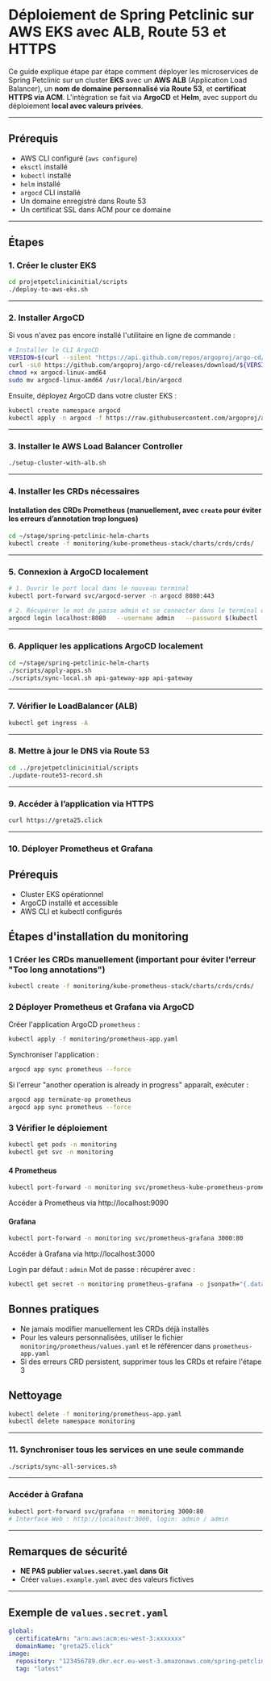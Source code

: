 # Déploiement de Spring Petclinic sur AWS EKS avec ALB, Route 53 et HTTPS

Ce guide explique étape par étape comment déployer les microservices de Spring Petclinic sur un cluster **EKS**
avec un **AWS ALB** (Application Load Balancer), un **nom de domaine personnalisé via Route 53**, et
**certificat HTTPS via ACM**. L'intégration se fait via **ArgoCD** et **Helm**, avec support du déploiement **local avec valeurs privées**.

---

## Prérequis

- AWS CLI configuré (`aws configure`)
- `eksctl` installé
- `kubectl` installé
- `helm` installé
- `argocd` CLI installé
- Un domaine enregistré dans Route 53
- Un certificat SSL dans ACM pour ce domaine

---

## Étapes

### 1. Créer le cluster EKS

```bash
cd projetpetclinicinitial/scripts
./deploy-to-aws-eks.sh
```

---

### 2. Installer ArgoCD

Si vous n'avez pas encore installé l'utilitaire en ligne de commande :

```bash
# Installer le CLI ArgoCD
VERSION=$(curl --silent "https://api.github.com/repos/argoproj/argo-cd/releases/latest" | jq -r .tag_name)
curl -sLO https://github.com/argoproj/argo-cd/releases/download/${VERSION}/argocd-linux-amd64
chmod +x argocd-linux-amd64
sudo mv argocd-linux-amd64 /usr/local/bin/argocd
```

Ensuite, déployez ArgoCD dans votre cluster EKS :

```bash
kubectl create namespace argocd
kubectl apply -n argocd -f https://raw.githubusercontent.com/argoproj/argo-cd/stable/manifests/install.yaml
```

---

### 3. Installer le AWS Load Balancer Controller

```bash
./setup-cluster-with-alb.sh
```

---

### 4. Installer les CRDs nécessaires

#### Installation des CRDs Prometheus (manuellement, avec `create` pour éviter les erreurs d’annotation trop longues)

```bash
cd ~/stage/spring-petclinic-helm-charts
kubectl create -f monitoring/kube-prometheus-stack/charts/crds/crds/
```

---

### 5. Connexion à ArgoCD localement

```bash
# 1. Ouvrir le port local dans le nouveau terminal
kubectl port-forward svc/argocd-server -n argocd 8080:443
```

```bash
# 2. Récupérer le mot de passe admin et se connecter dans le terminal où vous aler utiliser argocd
argocd login localhost:8080   --username admin   --password $(kubectl -n argocd get secret argocd-initial-admin-secret -o jsonpath="{.data.password}" | base64 -d)   --insecure
```

---

### 6. Appliquer les applications ArgoCD localement

```bash
cd ~/stage/spring-petclinic-helm-charts
./scripts/apply-apps.sh
./scripts/sync-local.sh api-gateway-app api-gateway
```

---

### 7. Vérifier le LoadBalancer (ALB)

```bash
kubectl get ingress -A
```

---

### 8. Mettre à jour le DNS via Route 53

```bash
cd ../projetpetclinicinitial/scripts
./update-route53-record.sh
```

---

### 9. Accéder à l’application via HTTPS

```bash
curl https://greta25.click
```

---

### 10. Déployer Prometheus et Grafana

## Prérequis

- Cluster EKS opérationnel
- ArgoCD installé et accessible
- AWS CLI et kubectl configurés

## Étapes d'installation du monitoring

### 1 Créer les CRDs manuellement (important pour éviter l'erreur "Too long annotations")

```bash
kubectl create -f monitoring/kube-prometheus-stack/charts/crds/crds/
```

### 2 Déployer Prometheus et Grafana via ArgoCD

Créer l'application ArgoCD `prometheus` :

```bash
kubectl apply -f monitoring/prometheus-app.yaml
```

Synchroniser l'application :

```bash
argocd app sync prometheus --force
```

Si l'erreur "another operation is already in progress" apparaît, exécuter :

```bash
argocd app terminate-op prometheus
argocd app sync prometheus --force
```

### 3 Vérifier le déploiement

```bash
kubectl get pods -n monitoring
kubectl get svc -n monitoring
```

#### 4 Prometheus

```bash
kubectl port-forward -n monitoring svc/prometheus-kube-prometheus-prometheus 9090:9090
```

Accéder à Prometheus via http://localhost:9090

#### Grafana

```bash
kubectl port-forward -n monitoring svc/prometheus-grafana 3000:80
```

Accéder à Grafana via http://localhost:3000

Login par défaut : `admin`
Mot de passe : récupérer avec :

```bash
kubectl get secret -n monitoring prometheus-grafana -o jsonpath="{.data.admin-password}" | base64 -d
```

## Bonnes pratiques

- Ne jamais modifier manuellement les CRDs déjà installés
- Pour les valeurs personnalisées, utiliser le fichier `monitoring/prometheus/values.yaml` et le référencer dans `prometheus-app.yaml`
- Si des erreurs CRD persistent, supprimer tous les CRDs et refaire l'étape 3

## Nettoyage

```bash
kubectl delete -f monitoring/prometheus-app.yaml
kubectl delete namespace monitoring
```

---

### 11. Synchroniser tous les services en une seule commande

```bash
./scripts/sync-all-services.sh
```

---

### Accéder à Grafana

```bash
kubectl port-forward svc/grafana -n monitoring 3000:80
# Interface Web : http://localhost:3000, login: admin / admin
```

---

## Remarques de sécurité

- **NE PAS publier `values.secret.yaml` dans Git**
- Créer `values.example.yaml` avec des valeurs fictives

---

## Exemple de `values.secret.yaml`

```yaml
global:
  certificateArn: "arn:aws:acm:eu-west-3:xxxxxxx"
  domainName: "greta25.click"
image:
  repository: "123456789.dkr.ecr.eu-west-3.amazonaws.com/spring-petclinic/api-gateway"
  tag: "latest"
```